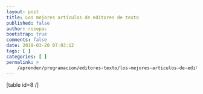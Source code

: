 ```yaml
---
layout: post
title: Los mejores artículos de editores de texto
published: false
author: rosepac
bootstrap: true
comments: false
date: 2019-03-20 07:03:12
tags: [ ]
categories: [ ]
permalink: >
    /aprender/programacion/editores-texto/los-mejores-articulos-de-editores-de-texto
---
```

[table id=8 /]